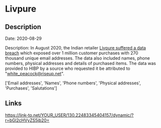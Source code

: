# Livpure

## Description

Date: 2020-08-29

Description:
In August 2020, the Indian retailer <a href="https://cloudsek.com/threatintelligence/over-a-million-pii-of-livpure-customers-leak-on-cybercrime-forum/" target="_blank" rel="noopener">Livpure suffered a data breach</a> which exposed over 1 million customer purchases with 270 thousand unique email addresses. The data also included names, phone numbers, physical addresses and details of purchased items. The data was provided to HIBP by a source who requested it be attributed to &quot;white_peacock@riseup.net&quot;.


['Email addresses', 'Names', 'Phone numbers', 'Physical addresses', 'Purchases', 'Salutations']

## Links

https://link-to.net/YOUR_USER/130.22483345404157/dynamic/?r=bGl2cHVyZS5jb20=